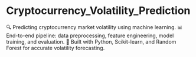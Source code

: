 # Cryptocurrency_Volatility_Prediction
🔍 Predicting cryptocurrency market volatility using machine learning. 📊 End-to-end pipeline: data preprocessing, feature engineering, model training, and evaluation. 🤖 Built with Python, Scikit-learn, and Random Forest for accurate volatility forecasting.

